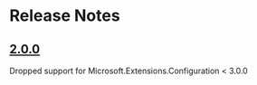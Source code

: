 Release Notes
=

## [2.0.0](https://github.com/dariogriffo/registrator-net/2.0.0)

Dropped support for Microsoft.Extensions.Configuration < 3.0.0
